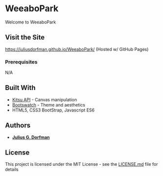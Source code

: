 # WeeaboPark

Welcome to WeeaboPark

## Visit the Site
https://juliusdorfman.github.io/WeeaboPark/
(Hosted w/ GitHub Pages)

### Prerequisites

N/A

## Built With

* [Kitsu API](https://kitsu.docs.apiary.io/) - Canvas manipulation
* [Bootswatch](https://bootswatch.com/) - Theme and aesthetics
* HTML5, CSS3 BootStrap, Javascript ES6

## Authors

* [**Julius G. Dorfman**](https://github.com/JuliusDorfman)

## License

This project is licensed under the MIT License - see the [LICENSE.md](LICENSE.md) file for details


